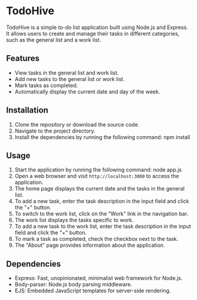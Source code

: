 # TodoHive

TodoHive is a simple to-do list application built using Node.js and Express. It allows users to create and manage their tasks in different categories, such as the general list and a work list.

## Features

- View tasks in the general list and work list.
- Add new tasks to the general list or work list.
- Mark tasks as completed.
- Automatically display the current date and day of the week.

## Installation

1. Clone the repository or download the source code.
2. Navigate to the project directory.
3. Install the dependencies by running the following command:
    npm install
    

## Usage

1. Start the application by running the following command:
    node app.js
2. Open a web browser and visit `http://localhost:3000` to access the application.
3. The home page displays the current date and the tasks in the general list.
4. To add a new task, enter the task description in the input field and click the "+" button.
5. To switch to the work list, click on the "Work" link in the navigation bar.
6. The work list displays the tasks specific to work.
7. To add a new task to the work list, enter the task description in the input field and click the "+" button.
8. To mark a task as completed, check the checkbox next to the task.
9. The "About" page provides information about the application.

## Dependencies

- Express: Fast, unopinionated, minimalist web framework for Node.js.
- Body-parser: Node.js body parsing middleware.
- EJS: Embedded JavaScript templates for server-side rendering.

   
